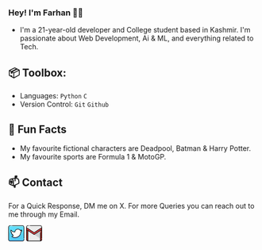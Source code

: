 ### Hey! I'm Farhan 👋🏼

- I'm a 21-year-old developer and College student based in Kashmir. I'm passionate about Web Development, Ai & ML, and everything related to Tech.

## 📦 Toolbox:

- Languages:
  `Python` `C`
- Version Control:
  `Git` `Github`

## 👀 Fun Facts

- My favourite fictional characters are Deadpool, Batman & Harry Potter.
- My favourite sports are Formula 1 & MotoGP.

## 📫 Contact

For a Quick Response, DM me on X. For more Queries you can reach out to me through my Email.

[![Twitter/X](images/twitter.png)](https://twitter.com/fxrrhxn "Twitter/X Profile")
[![Email](images/gmail.png)](mailto:fxrrhxn@gmail.com "Email")

